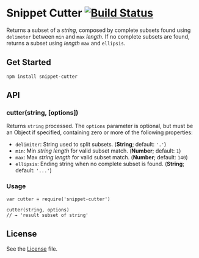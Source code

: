 # Snippet Cutter [![Build Status](https://travis-ci.org/grindcode/snippet-cutter.svg)](https://travis-ci.org/grindcode/snippet-cutter)
Returns a subset of a _string_, composed by complete subsets found using `delimeter` between `min` and `max` _length_. If no complete subsets are found, returns a subset using _length_ `max` and `ellipsis`.

## Get Started
```
npm install snippet-cutter
```

## API
### cutter(string, [options])
Returns `string` processed. The `options` parameter is optional, but must be an Object if specified, containing zero or more of the following properties:
* `delimiter`: String used to split subsets. (**String**; default: `'.'`)
* `min`: Min _string length_ for valid subset match. (**Number**; default: `1`)
* `max`: Max _string length_ for valid subset match. (**Number**; default: `140`)
* `ellipsis`: Ending string when no complete subset is found. (**String**; default: `'...'`)

### Usage
```
var cutter = require('snippet-cutter')

cutter(string, options)
// → 'result subset of string'
```

## License
See the [License](LICENSE) file.
